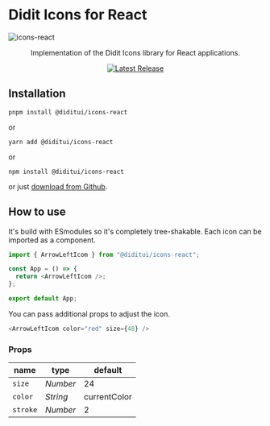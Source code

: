 # Didit Icons for React

![icons-react](https://github.com/user-attachments/assets/db8fff16-ebbe-4454-8236-fe90e5d00c41)

<p align="center">
Implementation of the Didit Icons library for React applications.
<p>

<p align="center">
    <a href="https://github.com/keddib/diditui/releases"><img src="https://img.shields.io/npm/v/@diditui/icons-react" alt="Latest Release"></a>
</p>

## Installation

```
pnpm install @diditui/icons-react
```

or

```
yarn add @diditui/icons-react
```

or

```
npm install @diditui/icons-react
```

or just [download from Github](https://github.com/keddib/diditui/releases).

## How to use

It's build with ESmodules so it's completely tree-shakable. Each icon can be imported as a component.

```js
import { ArrowLeftIcom } from "@diditui/icons-react";

const App = () => {
  return <ArrowLeftIcom />;
};

export default App;
```

You can pass additional props to adjust the icon.

```js
<ArrowLeftIcom color="red" size={48} />
```

### Props

| name     | type     | default      |
| -------- | -------- | ------------ |
| `size`   | _Number_ | 24           |
| `color`  | _String_ | currentColor |
| `stroke` | _Number_ | 2            |
